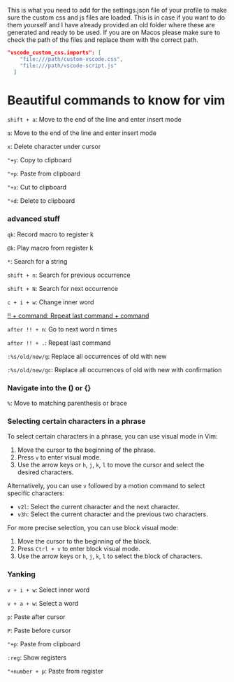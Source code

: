 This is what you need to add for the settings.json file of your profile to make sure the custom css and js files are loaded.
This is in case if you want to do them yourself and I have already provided an old folder where these are generated and ready to be used.
If you are on Macos please make sure to check the path of the files and replace them with the correct path.
```json
"vscode_custom_css.imports": [
    "file:///path/custom-vscode.css",
    "file:///path/vscode-script.js"
  ]
```

# Beautiful commands to know for vim

`shift + a`: Move to the end of the line and enter insert mode

`a`: Move to the end of the line and enter insert mode

`x`: Delete character under cursor

`"+y`: Copy to clipboard

`"+p`: Paste from clipboard

`"+x`: Cut to clipboard

`"+d`: Delete to clipboard

### advanced stuff

`qk`: Record macro to register k

`@k`: Play macro from register k

`*`: Search for a string

`shift + n`: Search for previous occurrence

`shift + N`: Search for next occurrence

`c + i + w`: Change inner word

<ins>!! + command: Repeat last command + command</ins>

`after !! + n`: Go to next word n times

`after !! + .`: Repeat last command

`:%s/old/new/g`: Replace all occurrences of old with new

`:%s/old/new/gc`: Replace all occurrences of old with new with confirmation

### Navigate into the () or {} 

`%`: Move to matching parenthesis or brace
### Selecting certain characters in a phrase

To select certain characters in a phrase, you can use visual mode in Vim:

1. Move the cursor to the beginning of the phrase.
2. Press `v` to enter visual mode.
3. Use the arrow keys or `h`, `j`, `k`, `l` to move the cursor and select the desired characters.

Alternatively, you can use `v` followed by a motion command to select specific characters:

- `v2l`: Select the current character and the next character.
- `v3h`: Select the current character and the previous two characters.

For more precise selection, you can use block visual mode:

1. Move the cursor to the beginning of the block.
2. Press `Ctrl + v` to enter block visual mode.
3. Use the arrow keys or `h`, `j`, `k`, `l` to select the block of characters.
### Yanking

`v + i + w`: Select inner word

`v + a + w`: Select a word

`p`: Paste after cursor

`P`: Paste before cursor

`"+p`: Paste from clipboard

`:reg`: Show registers

`"+number + p`: Paste from register
